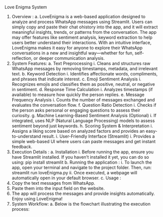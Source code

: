 Love Enigma System
1. Overview :
a. LoveEnigma is a web-based application designed to analyze and process WhatsApp
messages using Streamlit. Users can simply copy and paste their chat ohistory into the
app, and it will extract meaningful insights, trends, or patterns from the conversation. The
app may offer features like sentiment analysis, keyword extraction to help users
better understand their interactions. With an intuitive interface, LoveEnigma makes it
easy for anyone to explore their WhatsApp conversations in a new and insightful
way—whether for fun, self-reflection, or deeper communication analysis.
2. System Features:
a. Text Preprocessing
i. Cleans and structures raw WhatsApp messages by removing timestamps,
metadata, and irrelevant text.
b. Keyword Detection
i. Identifies affectionate words, compliments, and phrases that indicate interest.
c. Emoji Sentiment Analysis
i. Recognizes emojis and classifies them as positive, neutral, or negative in
sentiment.
d. Response Time Calculation
i. Analyzes timestamps (if available) to measure how quickly the person replies.
e. Message Frequency Analysis
i. Counts the number of messages exchanged and evaluates the conversation flow.
f. Question Ratio Detection
i. Checks if the person asks personal or engaging questions to assess their curiosity.
g. Machine Learning-Based Sentiment Analysis (Optional)
i. If integrated, uses NLP (Natural Language Processing) models to assess
sentiment beyond just keywords.
h. Scoring System & Interpretation
i. Assigns a liking score based on analyzed factors and provides an
easy-to-understand result.
i. User-Friendly Interface (Streamlit)
i. Provides a simple web-based UI where users can paste messages and get instant
feedback.
3. Execution Details :
a. Installation
i. Before running the app, ensure you have Streamlit installed. If you haven’t
installed it yet, you can do so using:
pip install streamlit
b. Running the application :
i. To launch the app, open your terminal and navigate to the project folder. Then,
run:
streamlit run loveEnigma.py
ii. Once executed, a webpage will automatically open in your default browser.
c. Usage :
1. Copy the text messages from WhatsApp.
2. Paste them into the input field on the website.
3. The app will process the messages and provide insights automatically.
Enjoy using LoveEnigma!
4. System Workflow:
a. Below is the flowchart illustrating the execution process:
